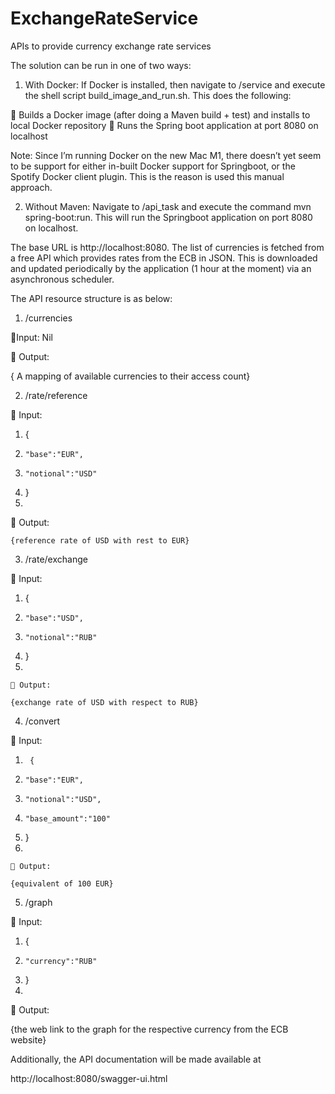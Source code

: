 # ExchangeRateService

APIs to provide currency exchange rate services

The solution can be run in one of two ways:

1)	With Docker: If Docker is installed, then navigate to /service and execute the shell script build_image_and_run.sh. This does the following:

 Builds a Docker image (after doing a Maven build + test) and installs to local Docker repository
 Runs the Spring boot application at port 8080 on localhost

Note: Since I’m running Docker on the new Mac M1, there doesn’t yet seem to be support for either in-built Docker support for Springboot, or the Spotify Docker client plugin. This is the reason is used this manual approach.

2)	Without Maven: Navigate to /api_task and execute the command mvn spring-boot:run. This will run the Springboot application on port 8080 on localhost.



The base URL is http://localhost:8080. The list of currencies is fetched from a free API which provides rates from the ECB in JSON. This is downloaded and updated periodically by the application (1 hour at the moment) via an asynchronous scheduler.


The API resource structure is as below:

1)	/currencies

Input: Nil

 Output:

{ A mapping of available currencies to their access count}

2)	/rate/reference

 Input: 

1.	{
2.	   "base":"EUR",
3.	   "notional":"USD"
4.	}
5.	 


 Output:
	
	{reference rate of USD with rest to EUR}


3)	/rate/exchange

 Input:

1.	{
2.	   "base":"USD",
3.	   "notional":"RUB"
4.	}
5.	 


	 Output:
	
	{exchange rate of USD with respect to RUB}
               

4)	/convert

 Input:

1.		{
2.	   "base":"EUR",
3.	   "notional":"USD",
4.	   "base_amount":"100"
5.	}
6.	 


	 Output:

	{equivalent of 100 EUR}


5)	/graph

 Input:

1.	{
2.	   "currency":"RUB"
3.	}
4.	 


 Output:

{the web link to the graph for the respective currency from the ECB website}


Additionally, the API documentation will be made available at 

http://localhost:8080/swagger-ui.html


